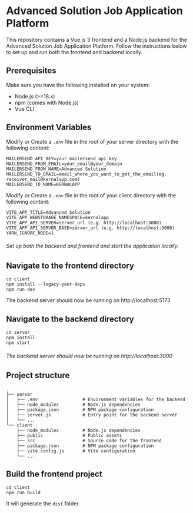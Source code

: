 # Advanced Solution Job Application Platform

This repository contains a Vue.js 3 frontend and a Node.js backend for the Advanced Solution Job Application Platform. Follow the instructions below to set up and run both the frontend and backend locally.

## Prerequisites

Make sure you have the following installed on your system:

- Node.js (>=18.x)
- npm (comes with Node.js)
- Vue CLI

## Environment Variables

Modify or Create a `.env` file in the root of your server directory with the following content:

```env
MAILERSEND_API_KEY=your_mailersend_api_key
MAILERSEND_FROM_EMAIL=your_email@your_domain
MAILERSEND_FROM_NAME=Advanced Solution
MAILERSEND_TO_EMAIL=email_where_you_want_to_get_the_email(eg. receiver_mail@kernalapp.com)
MAILERSEND_TO_NAME=KERNALAPP
```

Modify or Create a `.env` file in the root of your client directory with the following content:

```env
VITE_APP_TITLE=Advanced Solution
VITE_APP_WEBSTORAGE_NAMESPACE=kernalapp
VITE_APP_API_SERVER=server_url (e.g. http://localhost:3000)
VITE_APP_API_SERVER_BASE=server_url (e.g. http://localhost:3000)
YARN_IGNORE_NODE=1
```

###### Set up both the backend and frontend and start the application locally.

## Navigate to the frontend directory

```
cd client
npm install --legacy-peer-deps
npm run dev
```
The backend server should now be running on http://localhost:5173

## Navigate to the backend directory

```
cd server
npm install
npm start
```
###### The backend server should now be running on http://localhost:3000

## Project structure
```
.
├── server
│   ├── .env                 # Environment variables for the backend
│   ├── node_modules         # Node.js dependencies
│   ├── package.json         # NPM package configuration
│   ├── server.js            # Entry point for the backend server
│   └── ...
└── client
    ├── node_modules         # Node.js dependencies
    ├── public               # Public assets
    ├── src                  # Source code for the frontend
    ├── package.json         # NPM package configuration
    ├── vite.config.js       # Vite configuration
    └── ...
```

## Build the frontend project

```
cd client
npm run build
```

It will generate the `dist` folder.